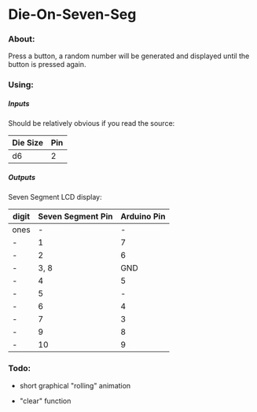 # Die-On-Seven-Seg

### About:

Press a button, a random number will be generated and displayed until the button is pressed again.

### Using:

##### Inputs

Should be relatively obvious if you read the source:

| Die Size | Pin |
| -------- | --- |
| d6       | 2   |

##### Outputs

Seven Segment LCD display:

| digit | Seven Segment Pin | Arduino Pin | 
| ----- | ----------------- | ----------- |
| ones  | -                 | -           |
| -     | 1                 | 7           |
| -     | 2                 | 6           |
| -     | 3, 8              | GND         |
| -     | 4                 | 5           |
| -     | 5                 | -           |
| -     | 6                 | 4           |
| -     | 7                 | 3           |
| -     | 9                 | 8           |
| -     | 10                | 9           |

### Todo:

* short graphical "rolling" animation

* "clear" function
